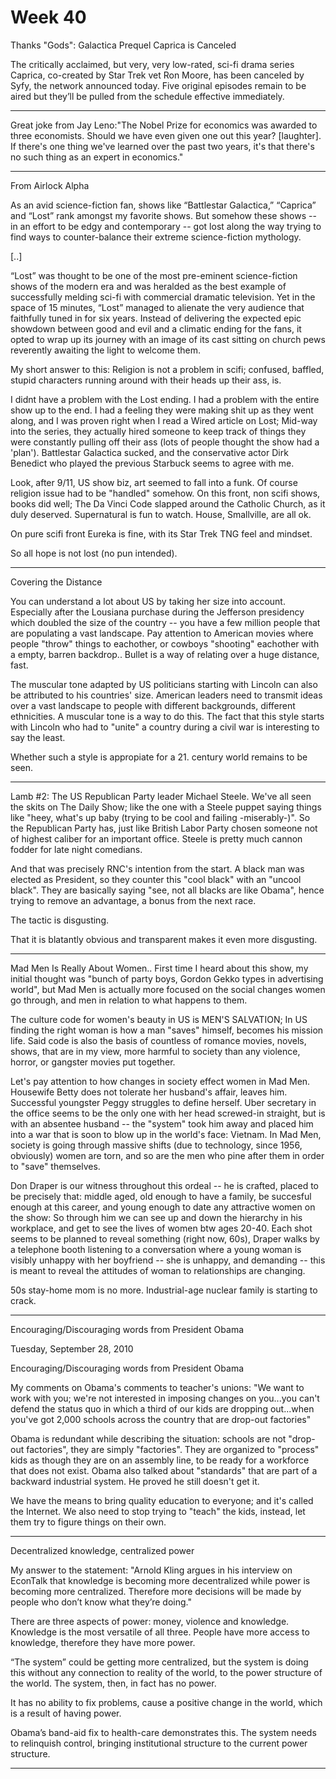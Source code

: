 # Week 40

Thanks "Gods": Galactica Prequel Caprica is Canceled

The critically acclaimed, but very, very low-rated, sci-fi drama
series Caprica, co-created by Star Trek vet Ron Moore, has been
canceled by Syfy, the network announced today. Five original episodes
remain to be aired but they’ll be pulled from the schedule effective
immediately.


---

Great joke from Jay Leno:"The Nobel Prize for economics was awarded to
three economists. Should we have even given one out this year?
[laughter]. If there's one thing we've learned over the past two
years, it's that there's no such thing as an expert in economics."

---

From Airlock Alpha

As an avid science-fiction fan, shows like “Battlestar Galactica,” “Caprica” and “Lost” rank amongst my favorite shows. But somehow these shows -- in an effort to be edgy and contemporary -- got lost along the way trying to find ways to counter-balance their extreme science-fiction mythology.

[..]

“Lost” was thought to be one of the most pre-eminent science-fiction shows of the modern era and was heralded as the best example of successfully melding sci-fi with commercial dramatic television. Yet in the space of 15 minutes, “Lost” managed to alienate the very audience that faithfully tuned in for six years. Instead of delivering the expected epic showdown between good and evil and a climatic ending for the fans, it opted to wrap up its journey with an image of its cast sitting on church pews reverently awaiting the light to welcome them.

My short answer to this: Religion is not a problem in scifi; confused, baffled, stupid characters running around with their heads up their ass, is.

I didnt have a problem with the Lost ending. I had a problem with the entire show up to the end. I had a feeling they were making shit up as they went along, and I was proven right when I read a Wired article on Lost; Mid-way into the series, they actually hired someone to keep track of things they were constantly pulling off their ass (lots of people thought the show had a 'plan'). Battlestar Galactica sucked, and the conservative actor Dirk Benedict who played the previous Starbuck seems to agree with me.

Look, after 9/11, US show biz, art seemed to fall into a funk. Of course religion issue had to be "handled" somehow. On this front, non scifi shows, books did well; The Da Vinci Code slapped around the Catholic Church, as it duly deserved. Supernatural is fun to watch. House, Smallville, are all ok.

On pure scifi front Eureka is fine, with its Star Trek TNG feel and mindset.

So all hope is not lost (no pun intended).

---

Covering the Distance

You can understand a lot about US by taking her size into
account. Especially after the Lousiana purchase during the Jefferson
presidency which doubled the size of the country -- you have a few
million people that are populating a vast landscape. Pay attention to
American movies where people "throw" things to eachother, or cowboys
"shooting" eachother with a empty, barren backdrop.. Bullet is a way
of relating over a huge distance, fast.

The muscular tone adapted by US politicians starting with Lincoln can
also be attributed to his countries' size. American leaders need to
transmit ideas over a vast landscape to people with different
backgrounds, different ethnicities. A muscular tone is a way to do
this. The fact that this style starts with Lincoln who had to "unite"
a country during a civil war is interesting to say the least.

Whether such a style is appropiate for a 21. century world remains to
be seen.

---

Lamb #2: The US Republican Party leader Michael Steele. We've all seen
the skits on The Daily Show; like the one with a Steele puppet saying
things like "heey, what's up baby (trying to be cool and failing
-miserably-)". So the Republican Party has, just like British Labor
Party chosen someone not of highest caliber for an important
office. Steele is pretty much cannon fodder for late night comedians.

And that was precisely RNC's intention from the start. A black man was
elected as President, so they counter this "cool black" with an
"uncool black". They are basically saying "see, not all blacks are
like Obama", hence trying to remove an advantage, a bonus from the
next race.

The tactic is disgusting.

That it is blatantly obvious and transparent makes it even more
disgusting.

---

Mad Men Is Really About Women.. First time I heard about this show, my
initial thought was "bunch of party boys, Gordon Gekko types in
advertising world", but Mad Men is actually more focused on the social
changes women go through, and men in relation to what happens to them.

The culture code for women's beauty in US is MEN'S SALVATION; In US
finding the right woman is how a man "saves" himself, becomes his
mission life. Said code is also the basis of countless of romance
movies, novels, shows, that are in my view, more harmful to society
than any violence, horror, or gangster movies put together.

Let's pay attention to how changes in society effect women in Mad
Men. Housewife Betty does not tolerate her husband's affair, leaves
him. Successful youngster Peggy struggles to define herself. Uber
secretary in the office seems to be the only one with her head
screwed-in straight, but is with an absentee husband -- the "system"
took him away and placed him into a war that is soon to blow up in the
world's face: Vietnam. In Mad Men, society is going through massive
shifts (due to technology, since 1956, obviously) women are torn, and
so are the men who pine after them in order to "save" themselves.

Don Draper is our witness throughout this ordeal -- he is crafted,
placed to be precisely that: middle aged, old enough to have a family,
be succesful enough at this career, and young enough to date any
attractive women on the show: So through him we can see up and down
the hierarchy in his workplace, and get to see the lives of women btw
ages 20-40. Each shot seems to be planned to reveal something (right
now, 60s), Draper walks by a telephone booth listening to a
conversation where a young woman is visibly unhappy with her boyfriend
-- she is unhappy, and demanding -- this is meant to reveal the
attitudes of woman to relationships are changing.

50s stay-home mom is no more. Industrial-age nuclear family is
starting to crack.

---

Encouraging/Discouraging words from President Obama

Tuesday, September 28, 2010

Encouraging/Discouraging words from President Obama

My comments on Obama's comments to teacher's unions: "We want to work
with you; we're not interested in imposing changes on you...you can't
defend the status quo in which a third of our kids are dropping
out...when you've got 2,000 schools across the country that are
drop-out factories"

Obama is redundant while describing the situation: schools are not
"drop-out factories", they are simply "factories". They are organized
to "process" kids as though they are on an assembly line, to be ready
for a workforce that does not exist. Obama also talked about
"standards" that are part of a backward industrial system. He proved
he still doesn't get it.

We have the means to bring quality education to everyone; and it's
called the Internet. We also need to stop trying to "teach" the kids,
instead, let them try to figure things on their own.

---

Decentralized knowledge, centralized power

My answer to the statement: "Arnold Kling argues in his interview on EconTalk that knowledge is becoming more decentralized while power is becoming more centralized. Therefore more decisions will be made by people who don’t know what they’re doing."

There are three aspects of power: money, violence and knowledge. Knowledge is the most versatile of all three. People have more access to knowledge, therefore they have more power.

“The system” could be getting more centralized, but the system is doing this without any connection to reality of the world, to the power structure of the world. The system, then, in fact has no power.

It has no ability to fix problems, cause a positive change in the world, which is a result of having power.

Obama’s band-aid fix to health-care demonstrates this. The system
needs to relinquish control, bringing institutional structure to the
current power structure.

---
